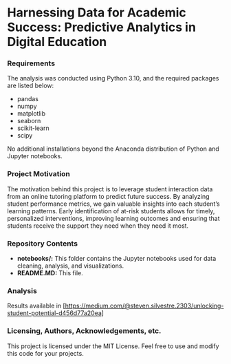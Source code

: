 # **Harnessing Data for Academic Success: Predictive Analytics in Digital Education**

### **Requirements**
The analysis was conducted using Python 3.10, and the required packages are listed below:
- pandas
- numpy
- matplotlib
- seaborn
- scikit-learn
- scipy
  
No additional installations beyond the Anaconda distribution of Python and Jupyter notebooks.

### **Project Motivation**
The motivation behind this project is to leverage student interaction data from an online tutoring platform to predict future success. By analyzing student performance metrics, we gain valuable insights into each student’s learning patterns. Early identification of at-risk students allows for timely, personalized interventions, improving learning outcomes and ensuring that students receive the support they need when they need it most.

### **Repository Contents**
- **notebooks/:** This folder contains the Jupyter notebooks used for data cleaning, analysis, and visualizations.
- **README.MD:** This file.

### **Analysis**
Results available in [https://medium.com/@steven.silvestre.2303/unlocking-student-potential-d456d77a20ea]

### **Licensing, Authors, Acknowledgements, etc.**
This project is licensed under the MIT License. Feel free to use and modify this code for your projects.
